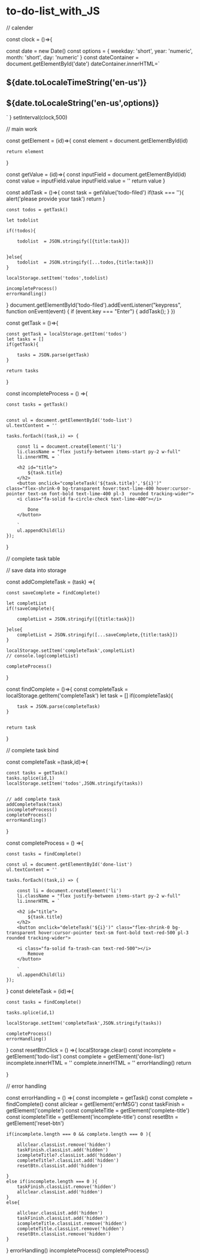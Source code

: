 # to-do-list_with_JS
// calender

const clock = ()=>{

const date = new Date()
const options = { weekday: 'short', year: 'numeric', month: 'short', day: 'numeric' }
const dateContainer = document.getElementById('date')
dateContainer.innerHTML=`
<h2 class="text-3xl font-light text-zinc-300 py-2 ">
${date.toLocaleTimeString('en-us')}
</h2>
<h2 class="text-lg font-bold text-zinc-300 capitalize ">
${date.toLocaleString('en-us',options)}
</h2>

`
}
setInterval(clock,500)

// main work


const getElement = (id)=>{
    const element = document.getElementById(id)
    
    return element
}

const getValue = (id)=>{
    const inputField = document.getElementById(id)
    const value = inputField.value
    inputField.value = ''
    return value
}

const addTask = ()=>{
    const task = getValue('todo-filed')
    if(task === ''){
        alert('please provide your task')
        return
    }

    const todos = getTask()
    
    let todolist

    if(!todos){

        todolist  = JSON.stringify([{title:task}])


    }else{
        todolist  = JSON.stringify([...todos,{title:task}])
    }

    localStorage.setItem('todos',todolist)
    
    incompleteProcess()
    errorHandling()
}
document.getElementById('todo-filed').addEventListener("keypress", function onEvent(event) {
    if (event.key === "Enter") {
        addTask();
    }
})

const getTask = ()=>{

    const getTask = localStorage.getItem('todos')
    let tasks = []
    if(getTask){

        tasks = JSON.parse(getTask)
    }
    
    return tasks

}




const incompleteProcess = () =>{


    const tasks = getTask()


    const ul = document.getElementById('todo-list')
    ul.textContent = ''
    
    tasks.forEach((task,i) => {
        
        const li = document.createElement('li')
        li.className = "flex justify-between items-start py-2 w-full"
        li.innerHTML = `
        
        <h2 id="title">
            ${task.title}
        </h2>
        <button onclick="completeTask('${task.title}','${i}')" class="flex-shrink-0 bg-transparent hover:text-lime-400 hover:cursor-pointer text-sm font-bold text-lime-400 pl-3  rounded tracking-wider">
        <i class="fa-solid fa-circle-check text-lime-400"></i>
        
            Done
        </button>
        
        `
        ul.appendChild(li)
    });
}

// complete task table

// save data into storage

const addCompleteTask = (task) =>{

    const saveComplete = findComplete()

    let completList
    if(!saveComplete){

        completList = JSON.stringify([{title:task}])

    }else{
        completList = JSON.stringify([...saveComplete,{title:task}])
    }

    localStorage.setItem('completeTask',completList)
    // console.log(completList)

    completeProcess()
    

}


const findComplete = ()=>{
    const completeTask = localStorage.getItem('completeTask')
    let task = []
    if(completeTask){

        task = JSON.parse(completeTask)
    }


    return task
}

// complete task bind

const completeTask =(task,id)=>{

    const tasks = getTask()
    tasks.splice(id,1)
    localStorage.setItem('todos',JSON.stringify(tasks))


    // add complete task
    addCompleteTask(task)
    incompleteProcess()
    completeProcess()
    errorHandling()


}


const completeProcess = () =>{

    const tasks = findComplete()

    const ul = document.getElementById('done-list')
    ul.textContent = ''
    
    tasks.forEach((task,i) => {
        
        const li = document.createElement('li')
        li.className = "flex justify-between items-start py-2 w-full"
        li.innerHTML = `
        
        <h2 id="title">
            ${task.title}
        </h2>
        <button onclick="deleteTask('${i}')" class="flex-shrink-0 bg-transparent hover:cursor-pointer text-sm font-bold text-red-500 pl-3 rounded tracking-wider">
        
        <i class="fa-solid fa-trash-can text-red-500"></i>
            Remove
        </button>
        
        `
        ul.appendChild(li)
    });

}
const deleteTask = (id)=>{
    
    const tasks = findComplete()

    tasks.splice(id,1)

    localStorage.setItem('completeTask',JSON.stringify(tasks))

    completeProcess()
    errorHandling()
    
}
const resetBtnClick = () =>{
    localStorage.clear()
    const incomplete = getElement('todo-list')
    const complete = getElement('done-list')
    incomplete.innerHTML = ''
    complete.innerHTML = ''
    errorHandling()
    return 
    
}


// error handling

const errorHandling = () =>{
    const incomplete = getTask()
    const complete = findComplete()
    const allclear = getElement('errMSG')
    const taskFinish = getElement('complete')
    const completeTitle = getElement('complete-title')
    const icompleteTitle = getElement('incomplete-title')
    const resetBtn = getElement('reset-btn')

    if(incomplete.length === 0 && complete.length === 0 ){

        allclear.classList.remove('hidden')
        taskFinish.classList.add('hidden')
        icompleteTitle?.classList.add('hidden')
        completeTitle?.classList.add('hidden')
        resetBtn.classList.add('hidden')

    }
    else if(incomplete.length === 0 ){
        taskFinish.classList.remove('hidden')
        allclear.classList.add('hidden')
    }
    else{

        allclear.classList.add('hidden')
        taskFinish.classList.add('hidden')
        icompleteTitle.classList.remove('hidden')
        completeTitle.classList.remove('hidden')
        resetBtn.classList.remove('hidden')
    }
}
errorHandling()
incompleteProcess()
completeProcess()
